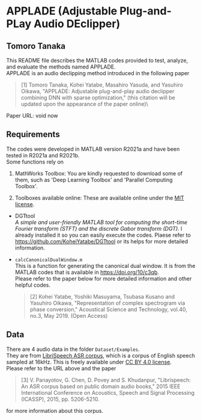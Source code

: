 # APPLADE (Adjustable Plug-and-PLay Audio DEclipper)
Tomoro Tanaka
---------------------------------------------------

This README file describes the MATLAB codes provided to test, analyze, and evaluate the methods named APPLADE.\
APPLADE is an audio declipping method introduced in the following paper
>[1] Tomoro Tanaka, Kohei Yatabe, Masahiro Yasuda, and Yasuhiro Oikawa, "APPLADE: Adjustable plug-and-play audio declipper combining DNN with sparse optimization," (this citation will be updated upon the appearance of the paper online)\

Paper URL: void now

## Requirements
The codes were developed in MATLAB version R2021a and have been tested in R2021a and R2021b.\
Some functions rely on 

1. MathWorks Toolbox: You are kindly requested to download some of them, such as 'Deep Learning Toolbox' and 'Parallel Computing Toolbox'.

2. Toolboxes available online: These are available online under the [MIT license](https://opensource.org/licenses/mit-license.php).

- DGTtool\
  *A simple and user-friendly MATLAB tool for computing the short-time Fourier transform (STFT) and the discrete Gabor transform (DGT).*
  I already installed it so you can easily execute the codes. Plaese refer to https://github.com/KoheiYatabe/DGTtool or its helps for more detailed information.

- `calcCanonicalDualWindow.m`\
  This is a function for generating the canonical dual window. It is from the MATLAB codes that is available in https://doi.org/10/c3qb. \
  Please refer to the paper  below for more detailed information and other helpful codes.
  
  >[2] Kohei Yatabe, Yoshiki Masuyama, Tsubasa Kusano and Yasuhiro Oikawa, "Representation of complex spectrogram via phase conversion," Acoustical Science and Technology, vol.40, no.3, May 2019. (Open Access)

## Data
There are 4 audio data in the folder `Dataset/Examples`.\
They are from [LibriSpeech ASR corpus](https://www.openslr.org/12/), which is a corpus of English speech sampled at 16kHz.
This is freely available under [CC BY 4.0 license](https://creativecommons.org/licenses/by/4.0/).\
Please refer to the URL above and the paper

>[3] V. Panayotov, G. Chen, D. Povey and S. Khudanpur, "Librispeech: An ASR corpus based on public domain audio books," 2015 IEEE International Conference on Acoustics, Speech and Signal Processing (ICASSP), 2015, pp. 5206-5210.

for more information about this corpus.
